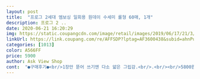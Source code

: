 ```yaml
---
layout: post 
title:  "프로그 2세대 엠보싱 일회용 원데이 수세미 롤형 60매, 1개" 
description: 프로그 2 ..
date: 2020-06-21 16:20:29 
img: https://static.coupangcdn.com/image/retail/images/2019/06/17/21/3/06475123-c0c5-4fc2-9370-dd21cff68ee0.jpg 
linkUrl: https://link.coupang.com/re/AFFSDP?lptag=AF3600438&subid=ahnPublicAsk&pageKey=243712633&itemId=773454656&vendorItemId=4953763879&traceid=V0-113-a051e17024f94e62 
categories: [1013] 
color: A566FF 
price: 5900 
author: Ask View Shop 
cont:  "●구매후기●<br/>1장만 뜯어 쓰기엔 다소 얇은 그립감.<br/>.<br/><br/>5800원에 구매<br/>60매짜리 수세미가 이정도 가격이면 괜찮다고 생각해요<br/>가격도좋고 너무만족합니다!!!! 다쓰면 재구매할께요<br/>거품도 아주 풍성하게 나오고  간편하게  사용하고  쓰레기 통에 버리면 되구요.<br/><br/>거품은 아주 잘납니다<br/>고추기름 같은 수세미에 이염시키는 설거지는 수세미 사용하고 그대로 또 재사용하기<br/>그래서 저는 2장이어서 뜯어써요 그러니까 훨씬 좋더라구요!<br/>그래서 필요한것이 바로 프로그 12세대 원데이 수세미라고 하네요.<br/><br/>그리고 한두번 설거지하다보면 수세미가 엄청 부드러워져서<br/>그후에 닦아주면 덜해요^^<br/>꼭  집에서 사용하는  궁근 냅킨 종류 같은데 수세미라는<br/>다른분들 후기도 좋은것 같아서 저도 구매를  ^^<br/>도툼한  엠보싱이라서  새로운 제품은  기스때문에 향상 조심하게되는데<br/>버리게되는데  청소도 잘된다는<br/>베란다 창문틈새나  화장실 물때는  집안 곳곳에 사용해보세요 정말 실용적이랍니다.<br/><br/>사실  화장실 보다 주방이 세균이 제일 많다고 하지요.<br/><br/>새로운 수세미로 설거지를 할수있다는것<br/>세제는 마트에서 누구나 흔히 구할 수 있는 세제를 사용해서인지<br/>세제를  사용하면 풍성한 거품으로 세척력이 너무나 좋답니다.<br/><br/>수세미 여러번 사용 후 가스렌지, 조리대위 쓱쓱 닦아주고 마무리로<br/>수세미가 주  까질다는것<br/>수세미가뭐길래!!! 삶지않아도 되고 용도별로 안두어도 되고<br/>수세미일회용 타브랜드꺼 한번사용하고 프로그제품 처음써봤는데 질이다르네요! 펜션여행갔을때 일회용수세미 있는것보고 꽤 위생적인것같아 주문했었는데요.<br/> 타브랜드는 북북얇고힘이 없이 쓰다가 혹은 꺼내다가 찢어지더라구요.<br/> 근데 요제품은 잘 찢어지지도않구 청소묵은때 가스레인지 싱크대 볼 청소하기에도 너무좋은 재질이에요! 잘닦이고 거품잘나서 좋더라구요.<br/><br/>수저, 냄비, 그릇, 후라이팬, 스덴식판, 밥솥 이런 식기류에 기스가 나지 않을까?<br/>수저나 스덴식판에는 정말 1도 기스가 안남는다고 할 수는 없지만<br/>스크레치가 걱정이 된다면 스크레치가 안날것 같은 식기류부터 설거지 한 번 해주고<br/>습하고 잘 마르지 않던 기존의 수세미와 달리  간편하게 매일매일<br/>싱크볼이랑 배수구까지 싹 닦아 준 후 버리고 자주 갈아주니까 너무 위생적입니다^^<br/>아마 수세미가 얇고 평평하지 않고 도톰한 엠보싱이 적용되어서 그런다네요.<br/><br/>안전인증을 받은 제품이라 환경오염 걱정없구요.<br/><br/>요즘 여러가지로 위생적인 이야기도 많고 관리하는것도 힘들어서  알게된 제품중하나랍니다.<br/><br/>요즘은 정말 신기한것  많은것 같은 생각이들어요.<br/><br/>용도별로 싱크대에 수세미 두지 않아도 되니까 좋구요<br/>이건 다른 일반수세미를 사용할때도 날수 있는 정도이기 때문에 괜찮은것 같아요<br/>이것이 바로 수세미라  사실 신기해요 마트 에서  옛날  수메미 구매해서 사용하다가<br/>이런 걱정이 되긴 했었어요<br/>이제  그런걱정없이  세척이 가능하다는것<br/>이제품은 2세대 원데이  수세미 롤형리랍니다.<br/><br/>일회용 수세미라고 하지만 1번 사용하고 버리기엔 아까운 느낌이라<br/>일회용으로  사용하고 버리려고 햇더니 너무나  아까워서 저도  다른곳도 청소하고<br/>저는 너무 부드러운 수세미보다는 이정도 거친 수세미가 좋으므로 만족!^^<br/>저는 보통 3일정도 사용하고 버립니다^^<br/>저는 재구매의사 100%예요<br/>진짜  우리집 부엌에  보물이 된 제품 이  ㅋㅋ 일회용 원데이 수세미 랍니다.<br/><br/>찝찝한데 이건 그럴경우 부담없이 쓱 버리기 부담없어서 좋은 것 같아요<br/>처음 받아봤을때 수세미가 다소 거친 느낌이라<br/>크기는 사진보듯 손바닥보다 큰 크기<br/>키친타올 크기입니다.<br/> 한장씩 뜯어서 사용하는것도 좋네요!!<br/>하루에 한 장씩 쓰는편이고다음날 아침 새거 한장 뜯어서 쓰면 기분좋네요 ㅎㅎㅎ<br/>하지만 걱정과 달리 다행히 잘 사용중입니다<br/>한달 사용 후 상품평을 써봅니다^^<br/>화장실은  세균말하면  락스로 청소라고 관리가 차라이 된다고 하는데 주방은 힘들지요.<br/> ㅠ.<br/>ㅠ<br/>" 
---
```

